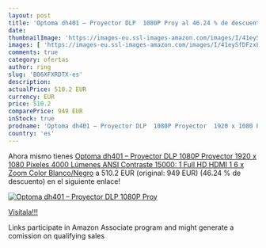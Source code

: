 ```yaml
---
layout: post
title: 'Optoma dh401 – Proyector DLP  1080P Proy al 46.24 % de descuento'
date: 
thumbnailImage: 'https://images-eu.ssl-images-amazon.com/images/I/41eySfDFzxL._SL200_.jpg'
images: [ 'https://images-eu.ssl-images-amazon.com/images/I/41eySfDFzxL._SL200_.jpg' ]
comments: true
category: ofertas
author: ring
slug: 'B06XFXRDTX-es'
description:
actualPrice: 510.2 EUR
currency: EUR
price: 510.2
comparePrice: 949 EUR
inStock: true
prodname: 'Optoma dh401 – Proyector DLP  1080P Proyector  1920 x 1080 Pixeles  4000 Lúmenes ANSI  Contraste 15000: 1  Full HD  HDMI  1 6 x Zoom   Color Blanco/Negro'
country: 'es'
---
```


Ahora mismo tienes [Optoma dh401 – Proyector DLP  1080P Proyector  1920 x 1080 Pixeles  4000 Lúmenes ANSI  Contraste 15000: 1  Full HD  HDMI  1 6 x Zoom   Color Blanco/Negro](https://www.amazon.es/dp/B06XFXRDTX/?tag=tolees-21) a 510.2 EUR (original: 949 EUR) (46.24 %  de descuento) en el siguiente enlace!

[![Optoma dh401 – Proyector DLP  1080P Proy](https://images-eu.ssl-images-amazon.com/images/I/41eySfDFzxL._SL200_.jpg)](https://www.amazon.es/dp/B06XFXRDTX/?tag=tolees-21)

[Visítala!!!](https://www.amazon.es/dp/B06XFXRDTX/?tag=tolees-21)

Links participate in Amazon Associate program and might generate a comission on qualifying sales
